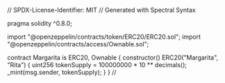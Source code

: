 // SPDX-License-Identifier: MIT
// Generated with Spectral Syntax

pragma solidity ^0.8.0;

import "@openzeppelin/contracts/token/ERC20/ERC20.sol";
import "@openzeppelin/contracts/access/Ownable.sol";

contract Margarita is ERC20, Ownable {
    constructor() ERC20("Margarita", "Rita") {
        uint256 tokenSupply = 100000000 * 10 ** decimals();
        _mint(msg.sender, tokenSupply);
    }
}
//
